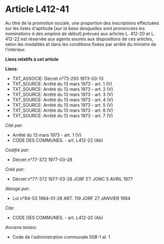 # Article L412-41

Au titre de la promotion sociale, une proportion des inscriptions effectuées sur les listes d'aptitude [*sur la base
desquelles sont prononcées les nominations à des emplois de début*] prévues aux articles L. 412-20 et L. 412-22 est réservée
aux agents soumis aux dispositions de ces articles, selon les modalités et dans les conditions fixées par arrêté du ministre
de l'intérieur.

**Liens relatifs à cet article**

**Liens**:

  - TXT_ASSOCIE: Décret n°73-293 1973-03-13
  - TXT_SOURCE: Arrêté du 13 mars 1973 - art. 1 (V)
  - TXT_SOURCE: Arrêté du 13 mars 1973 - art. 2 (V)
  - TXT_SOURCE: Arrêté du 13 mars 1973 - art. 3 (V)
  - TXT_SOURCE: Arrêté du 13 mars 1973 - art. 4 (V)
  - TXT_SOURCE: Arrêté du 13 mars 1973 - art. 5 (V)
  - TXT_SOURCE: Arrêté du 13 mars 1973 - art. 6 (V)
  - TXT_SOURCE: Arrêté du 13 mars 1973 - art. 7 (V)

_Cité par_:

  - Arrêté du 13 mars 1973 - art. 1 (V)
  - CODE DES COMMUNES. - art. L412-22 (Ab)

_Codifié par_:

  - Décret n°77-372 1977-03-28

_Créé par_:

  - Décret n°77-372 1977-03-28 JORF ET JONC 5 AVRIL 1977

_Abrogé par_:

  - Loi n°84-53 1984-01-26 ART. 119 JORF 27 JANVIER 1984

_Cite_:

  - CODE DES COMMUNES. - art. L412-20 (Ab)

_Anciens textes_:

  - Code de l'administration communale 508-1 al. 1
